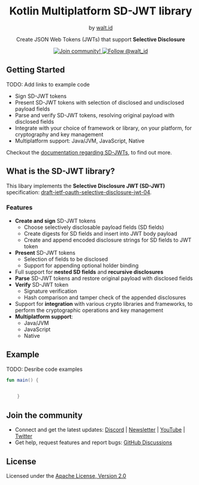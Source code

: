 <div align="center">
 <h1>Kotlin Multiplatform SD-JWT library</h1>
 <span>by </span><a href="https://walt.id">walt.id</a>
  <p>Create JSON Web Tokens (JWTs) that support <b>Selective Disclosure</b><p>

<a href="https://walt.id/community">
<img src="https://img.shields.io/badge/Join-The Community-blue.svg?style=flat" alt="Join community!" />
</a>
<a href="https://twitter.com/intent/follow?screen_name=walt_id">
<img src="https://img.shields.io/twitter/follow/walt_id.svg?label=Follow%20@walt_id" alt="Follow @walt_id" />
</a>

</div>

## Getting Started

TODO: Add links to example code

* Sign SD-JWT tokens
* Present SD-JWT tokens with selection of disclosed and undisclosed payload fields
* Parse and verify SD-JWT tokens, resolving original payload with disclosed fields
* Integrate with your choice of framework or library, on your platform, for cryptography and key management
* Multiplatform support: Java/JVM, JavaScript, Native 

Checkout the [documentation regarding SD-JWTs](https://docs.walt.id/v/ssikit/concepts/selective-disclosure), to find out more.

## What is the SD-JWT library?

This libary implements the **Selective Disclosure JWT (SD-JWT)** specification:  [draft-ietf-oauth-selective-disclosure-jwt-04](https://datatracker.ietf.org/doc/draft-ietf-oauth-selective-disclosure-jwt/04/).

### Features

* **Create and sign** SD-JWT tokens
  * Choose selectively disclosable payload fields (SD fields)
  * Create digests for SD fields and insert into JWT body payload
  * Create and append encoded disclosure strings for SD fields to JWT token
* **Present** SD-JWT tokens 
  * Selection of fields to be disclosed
  * Support for appending optional holder binding
* Full support for **nested SD fields** and **recursive disclosures**
* **Parse** SD-JWT tokens and restore original payload with disclosed fields
* **Verify** SD-JWT token 
  * Signature verification
  * Hash comparison and tamper check of the appended disclosures
* Support for **integration** with various crypto libraries and frameworks, to perform the cryptographic operations and key management
* **Multiplatform support**: 
  * Java/JVM
  * JavaScript
  * Native


## Example
TODO: Desribe code examples

```kotlin
fun main() {
    

    }
```


## Join the community

* Connect and get the latest updates: [Discord](https://discord.gg/AW8AgqJthZ) | [Newsletter](https://walt.id/newsletter) | [YouTube](https://www.youtube.com/channel/UCXfOzrv3PIvmur_CmwwmdLA) | [Twitter](https://mobile.twitter.com/walt_id)
* Get help, request features and report bugs: [GitHub Discussions](https://github.com/walt-id/.github/discussions)

## License

Licensed under the [Apache License, Version 2.0](https://github.com/walt-id/waltid-nftkit/blob/main/LICENSE)
